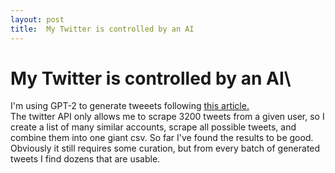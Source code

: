 ```yaml
---
layout: post
title:  My Twitter is controlled by an AI
---
```

# My Twitter is controlled by an AI\
I'm using GPT-2 to generate tweeets following [this article.](https://minimaxir.com/2020/01/twitter-gpt2-bot/)\
The twitter API only allows me to scrape 3200 tweets from a given user, so I create a list of many similar accounts, scrape all possible tweets, and combine them into one giant csv. So far I've found the results to be good. Obviously it still requires some curation, but from every batch of generated tweets I find dozens that are usable.
